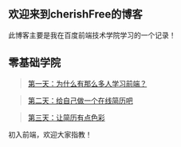 ## 欢迎来到cherishFree的博客

此博客主要是我在百度前端技术学院学习的一个记录！


## 零基础学院

>[第一天：为什么有那么多人学习前端？](https://cherishfree.github.io/cherishFree.github.io-cherishFree/HelloWorld/index.html)



>[第二天：给自己做一个在线简历吧](https://cherishfree.github.io/cherishFree.github.io-cherishFree/resume/resume.html)

>[第三天：让简历有点色彩](https://cherishfree.github.io/cherishFree.github.io-cherishFree/resume/resume.html)

初入前端，欢迎大家指教！